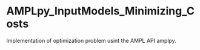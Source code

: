# AMPLpy_InputModels_Minimizing_Costs
Implementation of optimization problem usint the AMPL API amplpy.
